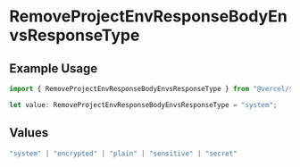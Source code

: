 # RemoveProjectEnvResponseBodyEnvsResponseType

## Example Usage

```typescript
import { RemoveProjectEnvResponseBodyEnvsResponseType } from "@vercel/sdk/models/operations";

let value: RemoveProjectEnvResponseBodyEnvsResponseType = "system";
```

## Values

```typescript
"system" | "encrypted" | "plain" | "sensitive" | "secret"
```